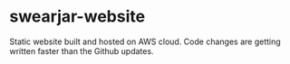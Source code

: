 # swearjar-website
Static website built and hosted on AWS cloud. 
Code changes are getting written faster than the Github updates.
